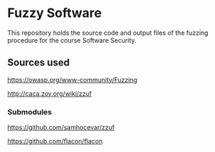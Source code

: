 # Fuzzy Software
This repository holds the source code and output files of the fuzzing procedure for the course Software Security.

## Sources used

https://owasp.org/www-community/Fuzzing

http://caca.zoy.org/wiki/zzuf

### Submodules

https://github.com/samhocevar/zzuf

https://github.com/flacon/flacon
